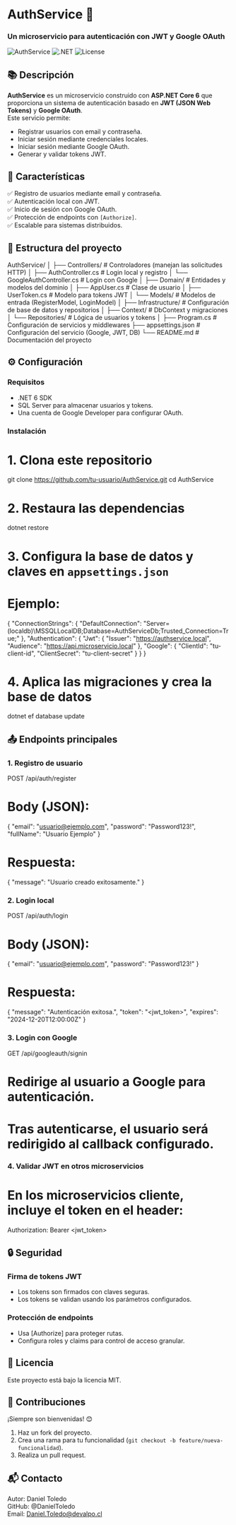 # **AuthService** 🔐

### **Un microservicio para autenticación con JWT y Google OAuth**

![AuthService](https://img.shields.io/badge/AuthService-v1.0-blue?style=flat-square&logo=.net)
![.NET](https://img.shields.io/badge/.NET-6.0-purple?style=flat-square&logo=.net)
![License](https://img.shields.io/badge/license-MIT-green?style=flat-square)

## **📚 Descripción**

**AuthService** es un microservicio construido con **ASP.NET Core 6** que proporciona un sistema de autenticación basado en **JWT (JSON Web Tokens)** y **Google OAuth**.  
Este servicio permite:
- Registrar usuarios con email y contraseña.
- Iniciar sesión mediante credenciales locales.
- Iniciar sesión mediante Google OAuth.
- Generar y validar tokens JWT.

## **🚀 Características**

✅ Registro de usuarios mediante email y contraseña.  
✅ Autenticación local con JWT.  
✅ Inicio de sesión con Google OAuth.  
✅ Protección de endpoints con `[Authorize]`.  
✅ Escalable para sistemas distribuidos.

## **📂 Estructura del proyecto**

AuthService/
│
├── Controllers/           # Controladores (manejan las solicitudes HTTP)
│   ├── AuthController.cs  # Login local y registro
│   └── GoogleAuthController.cs  # Login con Google
│
├── Domain/                # Entidades y modelos del dominio
│   ├── AppUser.cs         # Clase de usuario
│   ├── UserToken.cs       # Modelo para tokens JWT
│   └── Models/            # Modelos de entrada (RegisterModel, LoginModel)
│
├── Infrastructure/        # Configuración de base de datos y repositorios
│   ├── Context/           # DbContext y migraciones
│   └── Repositories/      # Lógica de usuarios y tokens
│
├── Program.cs             # Configuración de servicios y middlewares
├── appsettings.json       # Configuración del servicio (Google, JWT, DB)
└── README.md              # Documentación del proyecto

## **⚙️ Configuración**

### **Requisitos**
- .NET 6 SDK
- SQL Server para almacenar usuarios y tokens.
- Una cuenta de Google Developer para configurar OAuth.

### **Instalación**
# 1. Clona este repositorio
git clone https://github.com/tu-usuario/AuthService.git
cd AuthService

# 2. Restaura las dependencias
dotnet restore

# 3. Configura la base de datos y claves en `appsettings.json`
# Ejemplo:
{
    "ConnectionStrings": {
        "DefaultConnection": "Server=(localdb)\\MSSQLLocalDB;Database=AuthServiceDb;Trusted_Connection=True;"
    },
    "Authentication": {
        "Jwt": {
            "Issuer": "https://authservice.local",
            "Audience": "https://api.microservicio.local"
        },
        "Google": {
            "ClientId": "tu-client-id",
            "ClientSecret": "tu-client-secret"
        }
    }
}

# 4. Aplica las migraciones y crea la base de datos
dotnet ef database update

## **📤 Endpoints principales**

### **1. Registro de usuario**
POST /api/auth/register

# Body (JSON):
{
  "email": "usuario@ejemplo.com",
  "password": "Password123!",
  "fullName": "Usuario Ejemplo"
}

# Respuesta:
{
  "message": "Usuario creado exitosamente."
}

### **2. Login local**
POST /api/auth/login

# Body (JSON):
{
  "email": "usuario@ejemplo.com",
  "password": "Password123!"
}

# Respuesta:
{
  "message": "Autenticación exitosa.",
  "token": "<jwt_token>",
  "expires": "2024-12-20T12:00:00Z"
}

### **3. Login con Google**
GET /api/googleauth/signin

# Redirige al usuario a Google para autenticación.
# Tras autenticarse, el usuario será redirigido al callback configurado.

### **4. Validar JWT en otros microservicios**
# En los microservicios cliente, incluye el token en el header:
Authorization: Bearer <jwt_token>

## **🔒 Seguridad**

### Firma de tokens JWT
- Los tokens son firmados con claves seguras.
- Los tokens se validan usando los parámetros configurados.

### Protección de endpoints
- Usa [Authorize] para proteger rutas.
- Configura roles y claims para control de acceso granular.

## **📜 Licencia**

Este proyecto está bajo la licencia MIT.

## **🌟 Contribuciones**

¡Siempre son bienvenidas! 😊  
1. Haz un fork del proyecto.  
2. Crea una rama para tu funcionalidad (`git checkout -b feature/nueva-funcionalidad`).  
3. Realiza un pull request.

## **📬 Contacto**

Autor: Daniel Toledo  
GitHub: @DanielToledo  
Email: Daniel.Toledo@devalpo.cl
